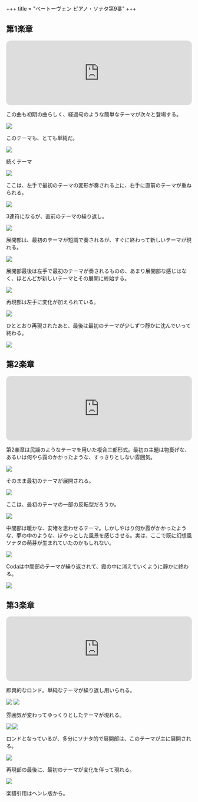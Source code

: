 +++
title = "ベートーヴェン ピアノ・ソナタ第9番"
+++

## 第1楽章

<iframe height="175" width="100%" title="Media player" src="https://embed.music.apple.com/us/album/piano-sonata-no-9-in-e-major-op-14-no-1-i-allegro/1268209323?i=1268209328&amp;itscg=30200&amp;itsct=music_box_player&amp;ls=1&amp;app=music&amp;mttnsubad=1268209328&amp;theme=auto" id="embedPlayer" style="border:0;border-radius:12px;width:100%;height:175px;max-width:660px" sandbox="allow-forms allow-popups allow-same-origin allow-scripts allow-top-navigation-by-user-activation" allow="autoplay *; encrypted-media *; clipboard-write"></iframe>

この曲も初期の曲らしく、経過句のような簡単なテーマが次々と登場する。

<img src="610.jpg">

このテーマも、とても単純だ。

<img src="609.jpg">

続くテーマ

<img src="606.jpg">

ここは、左手で最初のテーマの変形が奏される上に、右手に直前のテーマが重ねられる。

<img src="608.jpg">

3連符になるが、直前のテーマの繰り返し。

<img src="611.jpg">

展開部は、最初のテーマが短調で奏されるが、すぐに終わって新しいテーマが現れる。

<img src="607.jpg">

展開部最後は左手で最初のテーマが奏されるものの、あまり展開部な感じはなく、ほとんどが新しいテーマとその展開に終始する。

<img src="612.jpg">

再現部は左手に変化が加えられている。

<img src="613.jpg">

ひととおり再現されたあと、最後は最初のテーマが少しずつ靜かに沈んでいって終わる。

<img src="614.jpg">

## 第2楽章

<iframe height="175" width="100%" title="Media player" src="https://embed.music.apple.com/us/album/piano-sonata-no-9-in-e-major-op-14-no-1-ii-allegretto/1268209323?i=1268209329&amp;itscg=30200&amp;itsct=music_box_player&amp;ls=1&amp;app=music&amp;mttnsubad=1268209329&amp;theme=auto" id="embedPlayer" style="border:0;border-radius:12px;width:100%;height:175px;max-width:660px" sandbox="allow-forms allow-popups allow-same-origin allow-scripts allow-top-navigation-by-user-activation" allow="autoplay *; encrypted-media *; clipboard-write"></iframe>

第2楽章は民謡のようなテーマを用いた複合三部形式。最初の主題は物憂げな、あるいは何やら靄のかかったような、すっきりとしない雰囲気。

<img src="617.jpg">

そのまま最初のテーマが展開される。

<img src="615.jpg">

ここは、最初のテーマの一部の反転型だろうか。

<img src="616.jpg">

中間部は暖かな、安堵を思わせるテーマ。しかしやはり何か霞がかかったような、夢の中のような、ぼやっとした風景を感じさせる。実は、ここで既に幻想風ソナタの萌芽が生まれていたのかもしれない。

<img src="618.jpg">

Codaは中間部のテーマが繰り返されて、霞の中に消えていくように靜かに終わる。

<img src="619.jpg">

## 第3楽章

<iframe height="175" width="100%" title="Media player" src="https://embed.music.apple.com/us/album/piano-sonata-no-9-in-e-major-op-14-no-1-iii-rondo-allegro-comodo/1268209323?i=1268209330&amp;itscg=30200&amp;itsct=music_box_player&amp;ls=1&amp;app=music&amp;mttnsubad=1268209330&amp;theme=auto" id="embedPlayer" style="border:0;border-radius:12px;width:100%;height:175px;max-width:660px" sandbox="allow-forms allow-popups allow-same-origin allow-scripts allow-top-navigation-by-user-activation" allow="autoplay *; encrypted-media *; clipboard-write"></iframe>

即興的なロンド。単純なテーマが繰り返し用いられる。

<img src="624.jpg">
<img src="625.jpg">

雰囲気が変わってゆっくりとしたテーマが現れる。

<div style="display: flex;">
  <img src="620.jpg">
  <img src="622.jpg">
</div>

ロンドとなっているが、多分にソナタ的で展開部は、このテーマが主に展開される。

<img src="623.jpg">

再現部の最後に、最初のテーマが変化を伴って現れる。

<img src="621.jpg">

楽譜引用はヘンレ版から。
